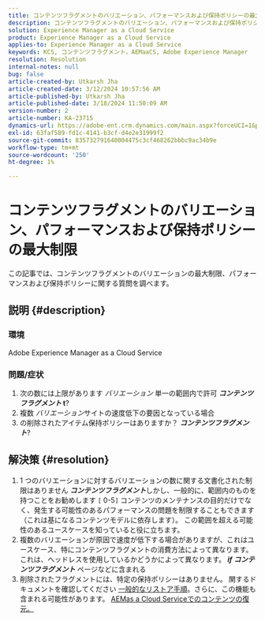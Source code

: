 ```yaml
---
title: コンテンツフラグメントのバリエーション、パフォーマンスおよび保持ポリシーの最大制限
description: コンテンツフラグメントのバリエーション、パフォーマンスおよび保持ポリシーの最大制限に関する質問を調べます。
solution: Experience Manager as a Cloud Service
product: Experience Manager as a Cloud Service
applies-to: Experience Manager as a Cloud Service
keywords: KCS, コンテンツフラグメント，AEMaaCS, Adobe Experience Manager
resolution: Resolution
internal-notes: null
bug: false
article-created-by: Utkarsh Jha
article-created-date: 3/12/2024 10:57:56 AM
article-published-by: Utkarsh Jha
article-published-date: 3/18/2024 11:50:09 AM
version-number: 2
article-number: KA-23715
dynamics-url: https://adobe-ent.crm.dynamics.com/main.aspx?forceUCI=1&pagetype=entityrecord&etn=knowledgearticle&id=fcf6705a-5fe0-ee11-904d-6045bd0063aa
exl-id: 63faf589-fd1c-4141-b3cf-d4e2e31999f2
source-git-commit: 835732791640004475c3cf468262bbbc9ac34b9e
workflow-type: tm+mt
source-wordcount: '250'
ht-degree: 1%

---
```


# コンテンツフラグメントのバリエーション、パフォーマンスおよび保持ポリシーの最大制限


この記事では、コンテンツフラグメントのバリエーションの最大制限、パフォーマンスおよび保持ポリシーに関する質問を調べます。

## 説明 {#description}


### 環境

Adobe Experience Manager as a Cloud Service

### 問題/症状

1. 次の数には上限があります *バリエーション* 単一の範囲内で許可 <b>*コンテンツフラグメント* t</b>?
2. 複数 *バリエーション*&#x200B;サイトの速度低下の要因となっている場合
3. の削除されたアイテム保持ポリシーはありますか？ <b>*コンテンツフラグメント</b>*?



## 解決策 {#resolution}


1. 1 つのバリエーションに対するバリエーションの数に関する文書化された制限はありません <b>*コンテンツフラグメント</b>*&#x200B;しかし、一般的に、範囲内のものを持つことをお勧めします `[` 0-5`]`  コンテンツのメンテナンスの目的だけでなく、発生する可能性のあるパフォーマンスの問題を制限することもできます（これは基になるコンテンツモデルに依存します）。 この範囲を超える可能性のあるユースケースを知っていると役に立ちます。
2. 複数のバリエーションが原因で速度が低下する場合がありますが、これはユースケース、特にコンテンツフラグメントの消費方法によって異なります。 これは、ヘッドレスを使用しているかどうかによって異なります。 <b>*if コンテンツフラグメント</b>* ページなどに含まれる
3. 削除されたフラグメントには、特定の保持ポリシーはありません。 関するドキュメントを確認してください [一般的なリストア手順](https://experienceleague.adobe.com/docs/experience-cloud-kcs/kbarticles/KA-23505.html?lang=en)。さらに、この機能も含まれる可能性があります。 [AEMas a Cloud Serviceでのコンテンツの復元。](https://experienceleague.adobe.com/docs/experience-manager-cloud-service/content/operations/restore.html?lang=ja)
